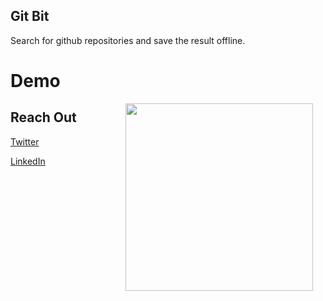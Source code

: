 ## Git Bit

Search for github repositories and save the result offline.

# Demo

<img src="art/recording.gif" width="300" align="right" hspace="20">

## Reach Out

[Twitter](https://twitter.com/etonotieno)

[LinkedIn](https://www.linkedin.com/in/etonotieno)

